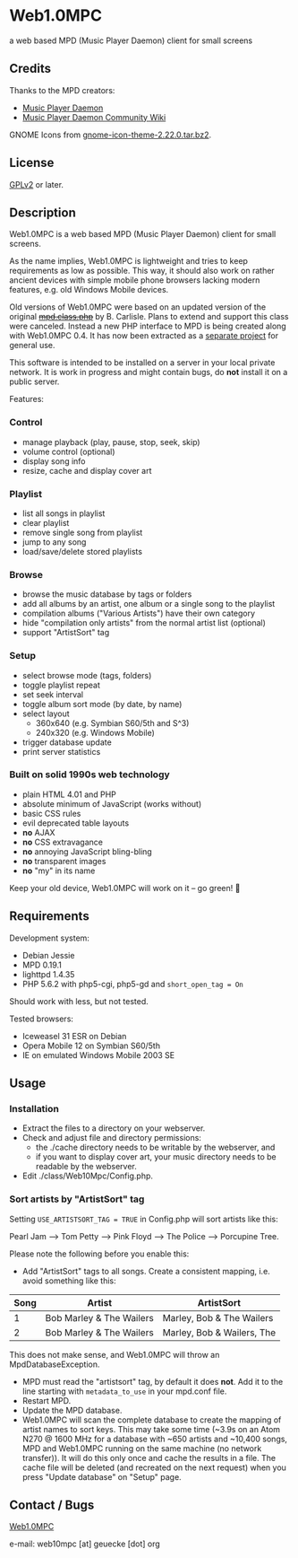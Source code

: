 # Web1.0MPC

a web based MPD (Music Player Daemon) client for small screens

## Credits

Thanks to the MPD creators:

* [Music Player Daemon](http://www.musicpd.org/)
* [Music Player Daemon Community Wiki](http://mpd.wikia.com/)

GNOME Icons from
[gnome-icon-theme-2.22.0.tar.bz2](http://ftp.gnome.org/mirror/gnome.org/desktop/2.22/2.22.0/sources/).

## License

[GPLv2](http://www.gnu.org/licenses/gpl-2.0.html) or later.

## Description

Web1.0MPC is a web based MPD (Music Player Daemon) client for small screens.

As the name implies, Web1.0MPC is lightweight and tries to keep requirements as
low as possible. This way, it should also work on rather ancient devices with
simple mobile phone browsers lacking modern features, e.g. old Windows Mobile
devices.

Old versions of Web1.0MPC were based on an updated version of the original
~~[mpd.class.php](http://mpd.24oz.com/)~~ by B. Carlisle. Plans to extend and
support this class were canceled. Instead a new PHP interface to MPD is being
created along with Web1.0MPC 0.4. It has now been extracted as a
[separate project](https://github.com/web10mpc/web10mpc-mpd) for general use.

This software is intended to be installed on a server in your local private
network. It is work in progress and might contain bugs, do **not** install it on
a public server.

Features:

### Control

* manage playback (play, pause, stop, seek, skip)
* volume control (optional)
* display song info
* resize, cache and display cover art

### Playlist

* list all songs in playlist
* clear playlist
* remove single song from playlist
* jump to any song
* load/save/delete stored playlists

### Browse

* browse the music database by tags or folders
* add all albums by an artist, one album or a single song to the playlist
* compilation albums ("Various Artists") have their own category
* hide "compilation only artists" from the normal artist list (optional)
* support "ArtistSort" tag

### Setup

* select browse mode (tags, folders)
* toggle playlist repeat
* set seek interval
* toggle album sort mode (by date, by name)
* select layout
  * 360x640 (e.g. Symbian S60/5th and S^3)
  * 240x320 (e.g. Windows Mobile)
* trigger database update
* print server statistics

### Built on solid 1990s web technology

* plain HTML 4.01 and PHP
* absolute minimum of JavaScript (works without)
* basic CSS rules
* evil deprecated table layouts
* **no** AJAX
* **no** CSS extravagance
* **no** annoying JavaScript bling-bling
* **no** transparent images
* **no** "my" in its name

Keep your old device, Web1.0MPC will work on it – go green! :frog:

## Requirements

Development system:

* Debian Jessie
* MPD 0.19.1
* lighttpd 1.4.35
* PHP 5.6.2 with php5-cgi, php5-gd and ```short_open_tag = On```

Should work with less, but not tested.

Tested browsers:

* Iceweasel 31 ESR on Debian
* Opera Mobile 12 on Symbian S60/5th
* IE on emulated Windows Mobile 2003 SE

## Usage

### Installation

* Extract the files to a directory on your webserver.
* Check and adjust file and directory permissions:
  * the ./cache directory needs to be writable by the webserver, and
  * if you want to display cover art, your music directory needs to be readable
    by the webserver.
* Edit ./class/Web10Mpc/Config.php.

### Sort artists by "ArtistSort" tag

Setting ```USE_ARTISTSORT_TAG = TRUE``` in Config.php will sort artists like
this:

Pearl Jam --> Tom Petty --> Pink Floyd --> The Police --> Porcupine Tree.

Please note the following before you enable this:

* Add "ArtistSort" tags to all songs. Create a consistent mapping, i.e. avoid
  something like this:

Song | Artist | ArtistSort
---- | ------ | ----------
1 | Bob Marley & The Wailers | Marley, Bob & The Wailers
2 | Bob Marley & The Wailers | Marley, Bob & Wailers, The

  This does not make sense, and Web1.0MPC will throw an MpdDatabaseException.

* MPD must read the "artistsort" tag, by default it does **not**. Add it to the
  line starting with ```metadata_to_use``` in your mpd.conf file.
* Restart MPD.
* Update the MPD database.
* Web1.0MPC will scan the complete database to create the mapping of artist
  names to sort keys. This may take some time (~3.9s on an Atom N270 @ 1600 MHz
  for a database with ~650 artists and ~10,400 songs, MPD and Web1.0MPC running
  on the same machine (no network transfer)). It will do this only once and
  cache the results in a file. The cache file will be deleted (and recreated on
  the next request) when you press "Update database" on "Setup" page.

## Contact / Bugs

[Web1.0MPC](http://web10mpc.geuecke.org)

e-mail: web10mpc [at] geuecke [dot] org
